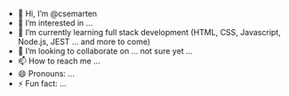 - 👋 Hi, I’m @csemarten
- 👀 I’m interested in ...
- 🌱 I’m currently learning full stack development (HTML, CSS, Javascript, Node.js, JEST ... and more to come)
- 💞️ I’m looking to collaborate on ... not sure yet ...
- 📫 How to reach me ...
- 😄 Pronouns: ...
- ⚡ Fun fact: ...

<!---
csemarten/csemarten is a ✨ special ✨ repository because its `README.md` (this file) appears on your GitHub profile.
You can click the Preview link to take a look at your changes.
--->
